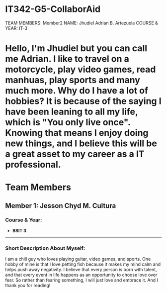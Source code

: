 # IT342-G5-CollaborAid

TEAM MEMBERS:
Member2
NAME: Jhudiel Adrian B. Artezuela
COURSE & YEAR: IT-3

Hello, I'm Jhudiel but you can call me Adrian. I like to travel on a motorcycle, play video games, read manhuas, play sports and many much more. Why 
do I have a lot of hobbies? It is because of the saying I have been leaning to all my life, which is "You only live once". Knowing that means I enjoy
doing new things, and I believe this will be a great asset to my career as a IT professional.
=======
# Team Members

## Member 1: Jesson Chyd M. Cultura

### Course & Year:
- **BSIT 3**

---

### Short Description About Myself:
I am a chill guy who loves playing guitar, video games, and sports. One hobby of mine is that I love petting fish because it makes my mind calm and helps push away negativity. I believe that every person is born with talent, and that every event in life happens as an opportunity to choose love over fear. So rather than fearing something, I will just love and embrace it. And I thank you for reading!

